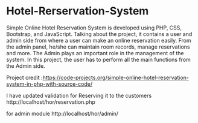 # Hotel-Rerservation-System

Simple Online Hotel Reservation System is developed using PHP, CSS, Bootstrap, and JavaScript. Talking about the project, it contains a user and admin side from where a user can make an online reservation easily. From the admin panel, he/she can maintain room records, manage reservations and more. The Admin plays an important role in the management of the system. In this project, the user has to perform all the main functions from the Admin side.

Project credit :https://code-projects.org/simple-online-hotel-reservation-system-in-php-with-source-code/

I have updated validation for Reserving it to the customers
http://localhost/hor/reservation.php

for admin module
http://localhost/hor/admin/
